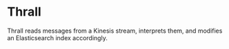 # Thrall

Thrall reads messages from a Kinesis stream, interprets them, and modifies an Elasticsearch index accordingly.
